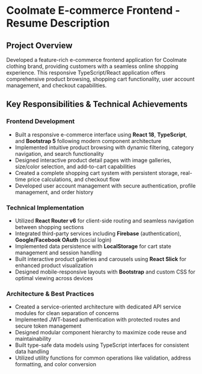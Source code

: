 # Coolmate E-commerce Frontend - Resume Description

## Project Overview
Developed a feature-rich e-commerce frontend application for Coolmate clothing brand, providing customers with a seamless online shopping experience. This responsive TypeScript/React application offers comprehensive product browsing, shopping cart functionality, user account management, and checkout capabilities.

## Key Responsibilities & Technical Achievements

### Frontend Development
- Built a responsive e-commerce interface using **React 18**, **TypeScript**, and **Bootstrap 5** following modern component architecture
- Implemented intuitive product browsing with dynamic filtering, category navigation, and search functionality
- Designed interactive product detail pages with image galleries, size/color selection, and add-to-cart capabilities
- Created a complete shopping cart system with persistent storage, real-time price calculations, and checkout flow
- Developed user account management with secure authentication, profile management, and order history

### Technical Implementation
- Utilized **React Router v6** for client-side routing and seamless navigation between shopping sections
- Integrated third-party services including **Firebase** (authentication), **Google/Facebook OAuth** (social login)
- Implemented data persistence with **LocalStorage** for cart state management and session handling
- Built interactive product galleries and carousels using **React Slick** for enhanced product visualization
- Designed mobile-responsive layouts with **Bootstrap** and custom CSS for optimal viewing across devices

### Architecture & Best Practices
- Created a service-oriented architecture with dedicated API service modules for clean separation of concerns
- Implemented JWT-based authentication with protected routes and secure token management
- Designed modular component hierarchy to maximize code reuse and maintainability
- Built type-safe data models using TypeScript interfaces for consistent data handling
- Utilized utility functions for common operations like validation, address formatting, and color conversion